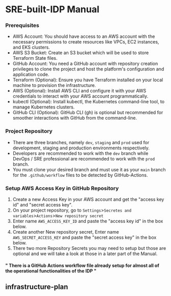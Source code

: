 # SRE-built-IDP Manual

### Prerequisites

 - AWS Account: You should have access to an AWS account with the necessary permissions to create resources like VPCs, EC2 instances, and EKS clusters.
 - AWS S3 Bucket: Create an S3 bucket which will be used to store Terraform State files.
 - GitHub Account: You need a GitHub account with repository creation privileges to clone the project and host the platform's configuration and application code.
 - Terraform (Optional): Ensure you have Terraform installed on your local machine to provision the infrastructure.
 - AWS (Optional): Install AWS CLI and configure it with your AWS credentials to interact with your AWS account programmatically.
 - kubectl (Optional): Install kubectl, the Kubernetes command-line tool, to manage Kubernetes clusters.
- GitHub CLI (Optional): GitHub CLI (gh) is optional but recommended for smoother interactions with GitHub from the command-line.

### Project Repository

 - There are three branches, namely `dev`, `staging` and `prod` used for development, staging and production environments respectively.
 - Developers are recommended to work with the `dev` branch while DevOps / SRE professional are recommended to work with the `prod` branch.
 - You must clone your desired branch and must use it as your `main` branch for the `.github/workflow` files to be detected by GitHub-Actions.

###  Setup AWS Access Key in GitHub Repository

 1. Create a new Access Key in your AWS account and get the "access key id" and "secret access key".
 2. On your project repository, go to `Settings`>`Secretes and variables`>`Actions`>`New repository secret`
 3. Enter name `AWS_ACCESS_KEY_ID` and paste the "access key id" in the box below.
 4. Create another New repository secret, Enter name `AWS_SECRET_ACCESS_KEY` and paste the "secret access key" in the box below.
 5. There two more Repository Secrets you may need to setup but those are optional and we will take a look at those in a later part of the Manual.
 
#### " There is a GitHub Actions workflow file already setup for almost all of the operational functionalities of the IDP "

## infrastructure-plan
### 
